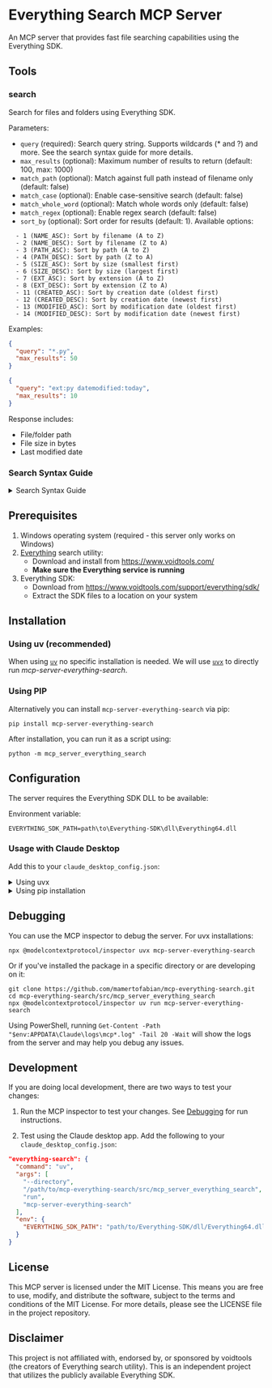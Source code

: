 # Everything Search MCP Server

An MCP server that provides fast file searching capabilities using the Everything SDK.

## Tools

### search

Search for files and folders using Everything SDK.

Parameters:
- `query` (required): Search query string. Supports wildcards (* and ?) and more. See the search syntax guide for more details.
- `max_results` (optional): Maximum number of results to return (default: 100, max: 1000)
- `match_path` (optional): Match against full path instead of filename only (default: false)
- `match_case` (optional): Enable case-sensitive search (default: false)
- `match_whole_word` (optional): Match whole words only (default: false)
- `match_regex` (optional): Enable regex search (default: false)
- `sort_by` (optional): Sort order for results (default: 1). Available options:
```
  - 1 (NAME_ASC): Sort by filename (A to Z)
  - 2 (NAME_DESC): Sort by filename (Z to A)
  - 3 (PATH_ASC): Sort by path (A to Z)
  - 4 (PATH_DESC): Sort by path (Z to A)
  - 5 (SIZE_ASC): Sort by size (smallest first)
  - 6 (SIZE_DESC): Sort by size (largest first)
  - 7 (EXT_ASC): Sort by extension (A to Z)
  - 8 (EXT_DESC): Sort by extension (Z to A)
  - 11 (CREATED_ASC): Sort by creation date (oldest first)
  - 12 (CREATED_DESC): Sort by creation date (newest first)
  - 13 (MODIFIED_ASC): Sort by modification date (oldest first)
  - 14 (MODIFIED_DESC): Sort by modification date (newest first)
```

Examples:
```json
{
  "query": "*.py",
  "max_results": 50
}
```

```json
{
  "query": "ext:py datemodified:today",
  "max_results": 10
}
```

Response includes:
- File/folder path
- File size in bytes
- Last modified date

### Search Syntax Guide
<details>
<summary>Search Syntax Guide</summary>

### Basic Operators
- `space`: AND operator
- `|`: OR operator
- `!`: NOT operator
- `< >`: Grouping
- `" "`: Search for an exact phrase

### Wildcards
- `*`: Matches zero or more characters
- `?`: Matches exactly one character

Note: Wildcards match the whole filename by default. Disable Match whole filename to match wildcards anywhere.

### Functions

#### Size and Count
- `size:<size>[kb|mb|gb]`: Search by file size
- `count:<max>`: Limit number of results
- `childcount:<count>`: Folders with specific number of children
- `childfilecount:<count>`: Folders with specific number of files
- `childfoldercount:<count>`: Folders with specific number of subfolders
- `len:<length>`: Match filename length

#### Dates
- `datemodified:<date>, dm:<date>`: Modified date
- `dateaccessed:<date>, da:<date>`: Access date
- `datecreated:<date>, dc:<date>`: Creation date
- `daterun:<date>, dr:<date>`: Last run date
- `recentchange:<date>, rc:<date>`: Recently changed date

Date formats: YYYY[-MM[-DD[Thh[:mm[:ss[.sss]]]]]] or today, yesterday, lastweek, etc.

#### File Attributes and Types
- `attrib:<attributes>, attributes:<attributes>`: Search by file attributes (A:Archive, H:Hidden, S:System, etc.)
- `type:<type>`: Search by file type
- `ext:<list>`: Search by semicolon-separated extensions

#### Path and Name
- `path:<path>`: Search in specific path
- `parent:<path>, infolder:<path>, nosubfolders:<path>`: Search in path excluding subfolders
- `startwith:<text>`: Files starting with text
- `endwith:<text>`: Files ending with text
- `child:<filename>`: Folders containing specific child
- `depth:<count>, parents:<count>`: Files at specific folder depth
- `root`: Files with no parent folder
- `shell:<name>`: Search in known shell folders

#### Duplicates and Lists
- `dupe, namepartdupe, attribdupe, dadupe, dcdupe, dmdupe, sizedupe`: Find duplicates
- `filelist:<list>`: Search pipe-separated (|) file list
- `filelistfilename:<filename>`: Search files from list file
- `frn:<frnlist>`: Search by File Reference Numbers
- `fsi:<index>`: Search by file system index
- `empty`: Find empty folders

### Function Syntax

- `function:value`: Equal to value
- `function:<=value`: Less than or equal
- `function:<value`: Less than
- `function:=value`: Equal to
- `function:>value`: Greater than
- `function:>=value`: Greater than or equal
- `function:start..end`: Range of values
- `function:start-end`: Range of values

### Modifiers

- `case:, nocase:: Enable/disable case sensitivity
- `file:, folder:: Match only files or folders
- `path:, nopath:: Match full path or filename only
- `regex:, noregex:: Enable/disable regex
- `wfn:, nowfn:: Match whole filename or anywhere
- `wholeword:, ww:: Match whole words only
- `wildcards:, nowildcards:: Enable/disable wildcards

### Examples

1. Find Python files modified today:
   `ext:py datemodified:today`

2. Find large video files:
   `ext:mp4|mkv|avi size:>1gb`

3. Find files in specific folder:
   `path:C:\Projects *.js`

</details>

## Prerequisites

1. Windows operating system (required - this server only works on Windows)
2. [Everything](https://www.voidtools.com/) search utility:
   - Download and install from https://www.voidtools.com/
   - **Make sure the Everything service is running**
3. Everything SDK:
   - Download from https://www.voidtools.com/support/everything/sdk/
   - Extract the SDK files to a location on your system

## Installation

### Using uv (recommended)

When using [`uv`](https://docs.astral.sh/uv/) no specific installation is needed. We will
use [`uvx`](https://docs.astral.sh/uv/guides/tools/) to directly run *mcp-server-everything-search*.

### Using PIP

Alternatively you can install `mcp-server-everything-search` via pip:

```
pip install mcp-server-everything-search
```

After installation, you can run it as a script using:

```
python -m mcp_server_everything_search
```

## Configuration

The server requires the Everything SDK DLL to be available:

Environment variable:
   ```
   EVERYTHING_SDK_PATH=path\to\Everything-SDK\dll\Everything64.dll
   ```

### Usage with Claude Desktop

Add this to your `claude_desktop_config.json`:

<details>
<summary>Using uvx</summary>

```json
"mcpServers": {
  "everything-search": {
    "command": "uvx",
    "args": ["mcp-server-everything-search"],
    "env": {
      "EVERYTHING_SDK_PATH": "path/to/Everything-SDK/dll/Everything64.dll"
    }
  }
}
```
</details>

<details>
<summary>Using pip installation</summary>

```json
"mcpServers": {
  "everything-search": {
    "command": "python",
    "args": ["-m", "mcp_server_everything_search"],
    "env": {
      "EVERYTHING_SDK_PATH": "path/to/Everything-SDK/dll/Everything64.dll"
    }
  }
}
```
</details>

## Debugging

You can use the MCP inspector to debug the server. For uvx installations:

```
npx @modelcontextprotocol/inspector uvx mcp-server-everything-search
```

Or if you've installed the package in a specific directory or are developing on it:

```
git clone https://github.com/mamertofabian/mcp-everything-search.git
cd mcp-everything-search/src/mcp_server_everything_search
npx @modelcontextprotocol/inspector uv run mcp-server-everything-search
```

Using PowerShell, running `Get-Content -Path "$env:APPDATA\Claude\logs\mcp*.log" -Tail 20 -Wait` will show the logs from the server and may help you debug any issues.

## Development

If you are doing local development, there are two ways to test your changes:

1. Run the MCP inspector to test your changes. See [Debugging](#debugging) for run instructions.

2. Test using the Claude desktop app. Add the following to your `claude_desktop_config.json`:

```json
"everything-search": {
  "command": "uv",
  "args": [
    "--directory",
    "/path/to/mcp-everything-search/src/mcp_server_everything_search",
    "run",
    "mcp-server-everything-search"
  ],
  "env": {
    "EVERYTHING_SDK_PATH": "path/to/Everything-SDK/dll/Everything64.dll"
  }
}
```

## License

This MCP server is licensed under the MIT License. This means you are free to use, modify, and distribute the software, subject to the terms and conditions of the MIT License. For more details, please see the LICENSE file in the project repository.

## Disclaimer

This project is not affiliated with, endorsed by, or sponsored by voidtools (the creators of Everything search utility). This is an independent project that utilizes the publicly available Everything SDK.
